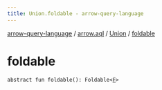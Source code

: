 ```yaml
---
title: Union.foldable - arrow-query-language
---
```


[arrow-query-language](../../index.html) / [arrow.aql](../index.html) / [Union](index.html) / [foldable](./foldable.html)

# foldable

`abstract fun foldable(): Foldable<`[`F`](index.html#F)`>`